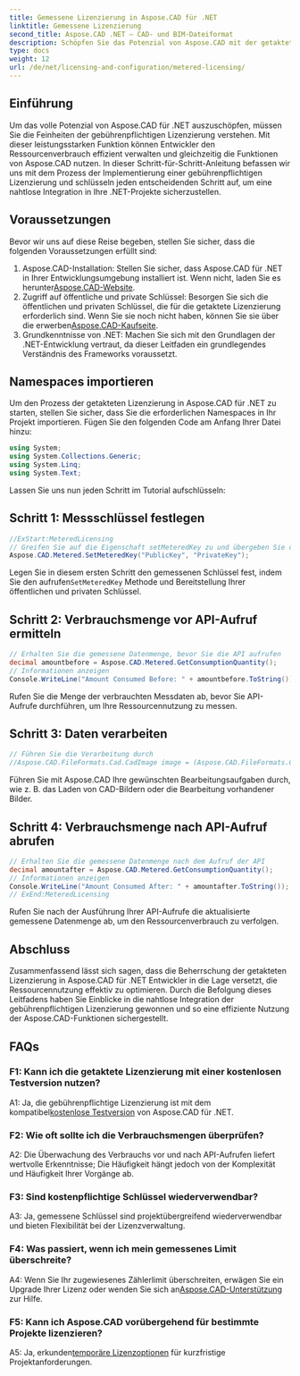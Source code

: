 ```yaml
---
title: Gemessene Lizenzierung in Aspose.CAD für .NET
linktitle: Gemessene Lizenzierung
second_title: Aspose.CAD .NET – CAD- und BIM-Dateiformat
description: Schöpfen Sie das Potenzial von Aspose.CAD mit der getakteten Lizenzierung in .NET frei. Optimieren Sie die Ressourcennutzung nahtlos. Entdecken Sie unsere Schritt-für-Schritt-Anleitung.
type: docs
weight: 12
url: /de/net/licensing-and-configuration/metered-licensing/
---
```

## Einführung

Um das volle Potenzial von Aspose.CAD für .NET auszuschöpfen, müssen Sie die Feinheiten der gebührenpflichtigen Lizenzierung verstehen. Mit dieser leistungsstarken Funktion können Entwickler den Ressourcenverbrauch effizient verwalten und gleichzeitig die Funktionen von Aspose.CAD nutzen. In dieser Schritt-für-Schritt-Anleitung befassen wir uns mit dem Prozess der Implementierung einer gebührenpflichtigen Lizenzierung und schlüsseln jeden entscheidenden Schritt auf, um eine nahtlose Integration in Ihre .NET-Projekte sicherzustellen.

## Voraussetzungen

Bevor wir uns auf diese Reise begeben, stellen Sie sicher, dass die folgenden Voraussetzungen erfüllt sind:
1.  Aspose.CAD-Installation: Stellen Sie sicher, dass Aspose.CAD für .NET in Ihrer Entwicklungsumgebung installiert ist. Wenn nicht, laden Sie es herunter[Aspose.CAD-Website](https://releases.aspose.com/cad/net/).
2.  Zugriff auf öffentliche und private Schlüssel: Besorgen Sie sich die öffentlichen und privaten Schlüssel, die für die getaktete Lizenzierung erforderlich sind. Wenn Sie sie noch nicht haben, können Sie sie über die erwerben[Aspose.CAD-Kaufseite](https://purchase.aspose.com/buy).
3. Grundkenntnisse von .NET: Machen Sie sich mit den Grundlagen der .NET-Entwicklung vertraut, da dieser Leitfaden ein grundlegendes Verständnis des Frameworks voraussetzt.

## Namespaces importieren

Um den Prozess der getakteten Lizenzierung in Aspose.CAD für .NET zu starten, stellen Sie sicher, dass Sie die erforderlichen Namespaces in Ihr Projekt importieren. Fügen Sie den folgenden Code am Anfang Ihrer Datei hinzu:
```csharp
using System;
using System.Collections.Generic;
using System.Linq;
using System.Text;
```

Lassen Sie uns nun jeden Schritt im Tutorial aufschlüsseln:

## Schritt 1: Messschlüssel festlegen

```csharp
//ExStart:MeteredLicensing
// Greifen Sie auf die Eigenschaft setMeteredKey zu und übergeben Sie öffentliche und private Schlüssel als Parameter
Aspose.CAD.Metered.SetMeteredKey("PublicKey", "PrivateKey");
```

 Legen Sie in diesem ersten Schritt den gemessenen Schlüssel fest, indem Sie den aufrufen`SetMeteredKey` Methode und Bereitstellung Ihrer öffentlichen und privaten Schlüssel.

## Schritt 2: Verbrauchsmenge vor API-Aufruf ermitteln

```csharp
// Erhalten Sie die gemessene Datenmenge, bevor Sie die API aufrufen
decimal amountbefore = Aspose.CAD.Metered.GetConsumptionQuantity();
// Informationen anzeigen
Console.WriteLine("Amount Consumed Before: " + amountbefore.ToString());
```

Rufen Sie die Menge der verbrauchten Messdaten ab, bevor Sie API-Aufrufe durchführen, um Ihre Ressourcennutzung zu messen.

## Schritt 3: Daten verarbeiten

```csharp
// Führen Sie die Verarbeitung durch
//Aspose.CAD.FileFormats.Cad.CadImage image = (Aspose.CAD.FileFormats.Cad.CadImage)Aspose.CAD.Image.load("BlockRefDgn.dwg");
```

Führen Sie mit Aspose.CAD Ihre gewünschten Bearbeitungsaufgaben durch, wie z. B. das Laden von CAD-Bildern oder die Bearbeitung vorhandener Bilder.

## Schritt 4: Verbrauchsmenge nach API-Aufruf abrufen

```csharp
// Erhalten Sie die gemessene Datenmenge nach dem Aufruf der API
decimal amountafter = Aspose.CAD.Metered.GetConsumptionQuantity();
// Informationen anzeigen
Console.WriteLine("Amount Consumed After: " + amountafter.ToString());
// ExEnd:MeteredLicensing
```

Rufen Sie nach der Ausführung Ihrer API-Aufrufe die aktualisierte gemessene Datenmenge ab, um den Ressourcenverbrauch zu verfolgen.

## Abschluss

Zusammenfassend lässt sich sagen, dass die Beherrschung der getakteten Lizenzierung in Aspose.CAD für .NET Entwickler in die Lage versetzt, die Ressourcennutzung effektiv zu optimieren. Durch die Befolgung dieses Leitfadens haben Sie Einblicke in die nahtlose Integration der gebührenpflichtigen Lizenzierung gewonnen und so eine effiziente Nutzung der Aspose.CAD-Funktionen sichergestellt.

## FAQs

### F1: Kann ich die getaktete Lizenzierung mit einer kostenlosen Testversion nutzen?

 A1: Ja, die gebührenpflichtige Lizenzierung ist mit dem kompatibel[kostenlose Testversion](https://releases.aspose.com/) von Aspose.CAD für .NET.

### F2: Wie oft sollte ich die Verbrauchsmengen überprüfen?

A2: Die Überwachung des Verbrauchs vor und nach API-Aufrufen liefert wertvolle Erkenntnisse; Die Häufigkeit hängt jedoch von der Komplexität und Häufigkeit Ihrer Vorgänge ab.

### F3: Sind kostenpflichtige Schlüssel wiederverwendbar?

A3: Ja, gemessene Schlüssel sind projektübergreifend wiederverwendbar und bieten Flexibilität bei der Lizenzverwaltung.

### F4: Was passiert, wenn ich mein gemessenes Limit überschreite?

 A4: Wenn Sie Ihr zugewiesenes Zählerlimit überschreiten, erwägen Sie ein Upgrade Ihrer Lizenz oder wenden Sie sich an[Aspose.CAD-Unterstützung](https://forum.aspose.com/c/cad/19) zur Hilfe.

### F5: Kann ich Aspose.CAD vorübergehend für bestimmte Projekte lizenzieren?

 A5: Ja, erkunden[temporäre Lizenzoptionen](https://purchase.aspose.com/temporary-license/) für kurzfristige Projektanforderungen.